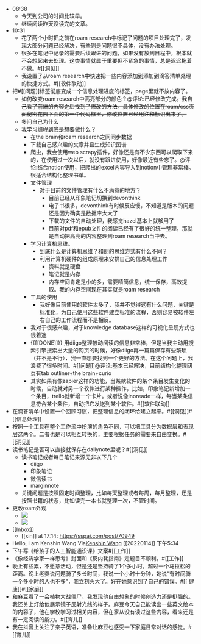 - 08:38
    - 今天到公司的时间比较早。
    - 继续阅读昨天没读完的文章。
- 10:31
    - 花了两个小时把之前在roam research中标记了问题的项目处理完了，发现大部分问题已经解决，有些则是问题很不具体，没有办法处理。
    - 很多在笔记中记录的需要后续跟进的问题，如果没有放到日程中，根本就不会想起来去处理。这类事情就属于重要但不紧急的事情，总是迟迟拖着不做。#[[洞见]]
    - 我设置了从roam research中快速把一些内容添加到添加到滴答清单处理的快捷方式。#[[软件联动]]
- 把#[[问题]]标签彻底变成一个信息处理进度的标签，page里就不放内容了。
    - ~~如何改变roam research中高亮部分的颜色？@评论:已经修改完成。我自己看了前端的内容之后找到了修改的方法。具体修改的位置在roam/css页面秘密花园下面的第一个代码框里，修改位置已经用注释标识出来了。~~
    - 多问自己为什么
    - 我学习编程到底是想要做什么？
        - 在the brain和roam research之间同步数据
        - 下载自己感兴趣的文章并且生成知识图谱
        - 爬虫，我会使用web scrapy插件，好像还是有不少东西可以爬取下来的，在使用过一次以后，就没有跟进使用，好像最近有些忘了。@评论:结合notion使用，把爬出的excel内容导入到notion中管理非常棒。很适合结构化整理书单。
        - 文件管理
            - 对于目前的文件管理有什么不满意的地方？
                - 目前已经从印象笔记切换到devonthink
                - 电子书很多，devonthink有时候反应慢，不知道是版本的问题还是因为确实是数据库太大了
                - 下载的文件的自动处理，我感觉hazel基本上就够用了
                - 目前对pdf和epub文件的阅读已经有了很好的统一整理，那就是自动把高亮的内容整理到roam research当中去。
        - 学习计算机思维。
            - 到底什么是计算机思维？和别的思维方式有什么不同？
            - 利用计算机硬件的组成原理来安排自己的信息处理工作
                - 资料就是硬盘
                - 笔记就是内存
                - 内存空间肯定是小的多，需要精简信息，统一保存，高效提取。我的内存空间现在其实就是roam research
        - 工具的使用
            - 我好像目前使用的软件太多了，我并不觉得这有什么问题，关键是标准化，为自己使用这些软件建立标准的流程，否则容易被软件左右自己的工作流程而不是相反。
        - 我对于很感兴趣，对于knowledge database这样的可视化呈现方式也很着迷
        - {{[[DONE]]}} 用diigo整理被动阅读的信息非常棒，但是当我主动用搜索引擎搜索出大量的网页的时候，好像diigo再一篇篇保存有些繁琐（并不是不行），我一直想要找到一个更好的方法。在这个问题上，我浪费了很多时间。#[[问题]]@评论:基本已经解决，目前结构化整理网页有tab outliner+the brain+curio
        - 其实如果有像zapier这样的功能，当某款软件的某个条目发生变化的时候，自动就对另一个软件进行某种操作，比如，印象笔记新增加一个条目，trello就新增一个卡片。或者说像inoreade一样，每当某条信息符合某个条件，自动把它发送到某个软件。#[[软件联动]]
- 在滴答清单中设置一个回顾习惯，把整理信息的闭环给建立起来。#[[洞见]]#[[信息处理]]
- 按照一个工具在整个工作流中扮演的角色不同，可以把工具分为数据层和表现层这两个。二者也是可以相互转换的，主要根据任务的需要来自由变换。#[[洞见]]
- 读书笔记是否可以直接就保存在dailynote里呢？#[[洞见]]
    - 读书笔记或者每日笔记来源无非以下几个
        - diigo
        - 印象笔记
        - 微信读书
        - marginnote
    - 关键问题是按照固定时间整理，比如每天整理或者每周，每月整理，还是按照书籍的状态，比如读完一本书就整理一次，不管时间。
- 更改roam外观
    - ![](https://firebasestorage.googleapis.com/v0/b/firescript-577a2.appspot.com/o/imgs%2Fapp%2Fxinyiheng%2F-dg9mthmfv.png?alt=media&token=ba5abb5f-6f13-4e14-9b7c-945601e7c35d)
    - ![](https://firebasestorage.googleapis.com/v0/b/firescript-577a2.appspot.com/o/imgs%2Fapp%2Fxinyiheng%2FcVi6lYH2aG.png?alt=media&token=9ac2e471-cd30-42c6-8975-bdc6b08e8c9f)
- [[Inbox]]
    - [[xin]] at 17:14: https://sspai.com/post/70949
- Hello, I am Kenshin Wang
Via[Kenshin Wang](https://kenshin.wang/) [[20220114]] 下午5:34
- 下午写《给孩子的人工智能通识课》文案#[[工作]]
- 《像经济学家一样思考》封面和《反内耗指南》定题目不顺利。#[[工作]]
- 晚上有些累，不愿意活动，但是还是坚持骑了1个多小时，超过一个马拉松的距离。晚上老婆说问题骑了多长时间，我说一个小时十分钟，她说“有时间骑一个多小时的人也不多”，我立刻火大了。好在她意识到了自己的错误。#[[ 健康]]#[[家庭]]
- 和麻豆看了一会植物大战僵尸，我发现他自由想象的时候创造力还是挺强的。我还关上灯给他展示镜子反射光线的样子。麻豆今天自己能读出一些英文绘本的内容了，他在学校学习过相关内容，但在家从没有读过这些内容，看来还是有一定阅读的能力。#[[育儿]]
- 我在抖音上关注了亲子英语，准备让麻豆也感受一下家庭日常对话的感觉。#[[育儿]]

